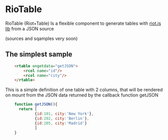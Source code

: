 # RioTable  #

RioTable (Riot+Table) Is a flexible component to generate tables with [riot.js  lib](https://github.com/muut/riotjs) from a JSON source

(sources and sqamples very soon) 

## The simplest sample ##

```html
    <rtable ongetdata="getJSON">
    	<rcol name="id"/>
    	<rcol name="city"/>
    </rtable>
```

This is a simple definition of one table with 2 columns, that will be rendered on mount from the JSON data returned by the callback function getJSON

```javascript    
    function getJSON(){
      return [
    		 {id:101, city:'New York'},
    		 {id:202, city:'Berlin'},
    		 {id:205, city:'Madrid'}
    		 ]
    }
```   
    
    
